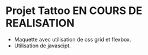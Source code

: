# Projet Tattoo EN COURS DE REALISATION

* Maquette avec utilisation de css grid et flexbox.
* Utilisation de javascipt.

